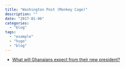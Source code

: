 ```yaml
---
title: "Washington Post (Monkey Cage)"
description: ""
date: "2017-01-06"
categories:
  - "blog"
tags:
  - "example"
  - "hugo"
  - "blog"
---
```


- [What will Ghanaians expect from their new president?](https://www.washingtonpost.com/news/monkey-cage/wp/2017/01/06/what-will-ghanaians-expect-from-their-new-president/?noredirect=on&utm_term=.617ae25ddd84)
